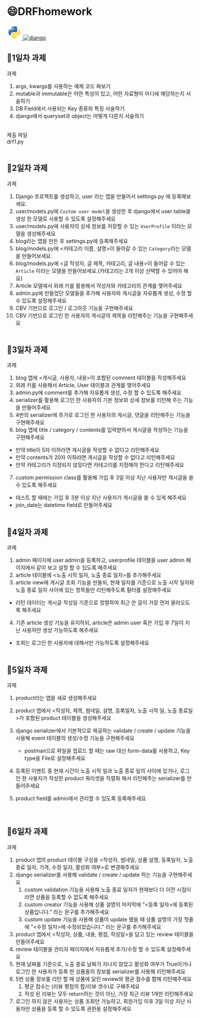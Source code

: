 # 😄DRFhomework
<a href="https://www.python.org" target="_blank" rel="noreferrer"> 
   <img src="https://raw.githubusercontent.com/devicons/devicon/master/icons/python/python-original.svg" alt="python" width="40" height="40"/> 
</a> 
<a href="https://www.djangoproject.com/" target="_blank" rel="noreferrer"> 
   <img src="https://images.velog.io/images/holawan/post/a6998da8-f1f8-4256-94cc-fcb77b2f08b7/django.png" alt="django" width="40" height="40"/> 
</a> 

## 📜1일차 과제  
과제
 1. args, kwargs를 사용하는 예제 코드 짜보기
 2. mutable과 immutable은 어떤 특성이 있고, 어떤 자료형이 어디에 해당하는지 서술하기
 3. DB Field에서 사용되는 Key 종류와 특징 서술하기
 4. django에서 queryset과 object는 어떻게 다른지 서술하기    
<br>
제출 파일<br>
drf1.py
<br><br>

## 📒2일차 과제  
과제<br>

1. Django 프로젝트를 생성하고, user 라는 앱을 만들어서 settings.py 에 등록해보세요.
2. user/models.py에 `Custom user model`을 생성한 후 django에서 user table을 생성 한 모델로 사용할 수 있도록 설정해주세요
3. user/models.py에 사용자의 상세 정보를 저장할 수 있는 `UserProfile` 이라는 모델을 생성해주세요
4. blog라는 앱을 만든 후 settings.py에 등록해주세요
5. blog/models.py에 <카테고리 이름, 설명>이 들어갈 수 있는 `Category`라는 모델을 만들어보세요.
6. blog/models.py에 <글 작성자, 글 제목, 카테고리, 글 내용>이 들어갈 수 있는 `Article` 이라는 모델을 만들어보세요.(카테고리는 2개 이상 선택할 수 있어야 해요)
7. Article 모델에서 외래 키를 활용해서 작성자와 카테고리의 관계를 맺어주세요
8. admin.py에 만들었던 모델들을 추가해 사용자와 게시글을 자유롭게 생성, 수정 할 수 있도록 설정해주세요
9. CBV 기반으로 로그인 / 로그아웃 기능을 구현해주세요
10. CBV 기반으로 로그인 한 사용자의 게시글의 제목을 리턴해주는 기능을 구현해주세요
<br><br>

## 🔖3일차 과제  
과제<br>

1. blog 앱에 <게시글, 사용자, 내용>이 포함된 comment 테이블을 작성해주세요
2. 외래 키를 사용해서 Article, User 테이블과 관계를 맺어주세요
3. admin.py에 comment를 추가해 자유롭게 생성, 수정 할 수 있도록 해주세요
4. serializer를 활용해 로그인 한 사용자의 기본 정보와 상세 정보를 리턴해 주는 기능을 만들어주세요
5. 4번의 serializer에 추가로 로그인 한 사용자의 게시글, 댓글을 리턴해주는 기능을 구현해주세요
6. blog 앱에 title / category / contents를 입력받아서 게시글을 작성하는 기능을 구현해주세요
 - 만약 title이 5자 이하라면 게시글을 작성할 수 없다고 리턴해주세요
 - 만약 contents가 20자 이하라면 게시글을 작성할 수 없다고 리턴해주세요
 - 만약 카테고리가 지정되지 않았다면 카테고리를 지정해야 한다고 리턴해주세요

7. custom permission class를 활용해 가입 후 3일 이상 지난 사용자만 게시글을 쓸 수 있도록 해주세요
 - 테스트 할 때에는 가입 후 3분 이상 지난 사용자가 게시글을 쓸 수 있게 해주세요
 - join_date는 datetime field로 만들어주세요
<br><br>

## 📕4일차 과제  
과제<br>

1. admin 페이지에 user admin을 등록하고, userprofile 테이블을 user admin 페이지에서 같이 보고 설정 할 수 있도록 해주세요
2. article 테이블에 <노출 시작 일자, 노출 종료 일자>를 추가해주세요
3. article view에 게시글 조회 기능을 만들되, 현재 일자를 기준으로 노출 시작 일자와 노출 종료 일자 사이에 있는 항목들만 리턴해주도록 필터를 설정해주세요
 - 리턴 데이터는 게시글 작성일 기준으로 정렬하여 최근 쓴 글이 가장 먼저 올라오도록 해주세요
4. 기존 article 생성 기능을 유지하되, article은 admin user 혹은 가입 후 7일이 지난 사용자만 생성 가능하도록 해주세요
 - 조회는 로그인 한 사용자에 대해서만 가능하도록 설정해주세요
<br><br>

## 🧾5일차 과제  
과제<br>  

1. product라는 앱을 새로 생성해주세요
2. product 앱에서 <작성자, 제목, 썸네일, 설명, 등록일자, 노출 시작 일, 노출 종료일>가 포함된 product 테이블을 생성해주세요

3. django serializer에서 기본적으로 제공하는 validate / create / update 기능을 사용해 event 테이블의 생성/수정 기능을 구현해주세요
   * postman으로 파일을 업로드 할 때는 raw 대신 form-data를 사용하고, Key type을 File로 설정해주세요

4. 등록된 이벤트 중 현재 시간이 노출 시작 일과 노출 종료 일의 사이에 있거나, 로그인 한 사용자가 작성한 product 쿼리셋을 직렬화 해서 리턴해주는 serializer를 만들어주세요

5. product field를 admin에서 관리할 수 있도록 등록해주세요  
<br><br>  

## 📢6일차 과제  
과제<br>  

1. product 앱의 product 테이블 구성을 <작성자, 썸네일, 상품 설명, 등록일자, 노출 종료 일자, 가격, 수정 일자, 활성화 여부>로 변경해주세요
2. django serializer를 사용해 validate / create / update 하는 기능을 구현해주세요
    1. custom validation 기능을 사용해 노출 종료 일자가 현재보다 더 이전 시점이라면 상품을 등록할 수 없도록 해주세요
    2. custom creator 기능을 사용해 상품 설명의 마지막에 "<등록 일자>에 등록된 상품입니다." 라는 문구를 추가해주세요
    3. custom update 기능을 사용해 상품이 update 됐을 때 상품 설명의 가장 첫줄에 "<수정 일자>에 수정되었습니다." 라는 문구를 추가해주세요
3. product 앱에서 <작성자, 상품, 내용, 평점, 작성일>을 담고 있는 review 테이블을 만들어주세요
4. review 테이블을 관리자 페이지에서 자유롭게 추가/수정 할 수 있도록 설정해주세요
5. 현재 날짜를 기준으로, 노출 종료 날짜가 지나지 않았고 활성화 여부가 True이거나 로그인 한 사용자가 등록 한 상품들의 정보를 serializer를 사용해 리턴해주세요
6. 5번 상품 정보를 리턴 할 때 상품에 달린 review와 평균 점수를 함께 리턴해주세요
    1. 평균 점수는 (리뷰 평점의 합/리뷰 갯수)로 구해주세요
    2. 작성 된 리뷰는 모두 return하는 것이 아닌, 가장 최근 리뷰 1개만 리턴해주세요
7. 로그인 하지 않은 사용자는 상품 조회만 가능하고, 회원가입 이후 3일 이상 지난 사용자만 상품을 등록 할 수 있도록 권한을 설정해주세요
<br><br>


